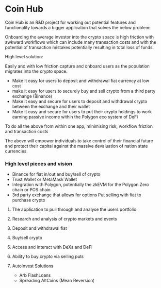 # Coin Hub

Coin Hub is an R&D project for working out potential features and functionality towards a bigger application that solves the below problem:

Onboarding the average investor into the crypto space is high friction with awkward workflows which can include many transaction costs and with the potential of transaction mistakes potentially resulting in total loss of funds.

High level solution:

Easily and with low friction capture and onboard users as the population migrates into the crypto space.

- Make it easy for users to deposit and withdrawal fiat currency at low cost
- make it easy for users to securely buy and sell crypto from a third party exchange (Binance)
- Make it easy and secure for users to deposit and withdrawal crypto between the exchange and their wallet
- Make it easy and secure for users to put their crypto holdings to work earning passive income within the Polygon eco system of DeFi

To do all the above from within one app, minimising risk, workflow friction and transaction costs

The above will empower individuals to take control of their financial future and protect their capital against the massive devaluation of nation state currencies.

### High level pieces and vision

- Binance for fiat in/out and buy/sell of crypto
- Trust Wallet or MetaMask Wallet
- Integration with Polygon, potentially the zkEVM for the Polygon Zero chain or POS chain
- 3rd party exchange that allows for options Put selling with fiat to purchase crypto

1. The application to pull through and analyse the users portfolio
2. Research and analysis of crypto markets and events
3. Deposit and withdrawal fiat
4. Buy/sell crypto
5. Access and interact with DeXs and DeFi
6. Ability to buy crypto via selling puts

7. AutoInvest Solutions
   - Arb FlashLoans
   - Spreading AltCoins (Mean Reversion)
